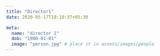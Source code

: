 ```yaml
---
title: "Director1"
date: 2020-05-17T19:10:37+05:30

meta:
  name: "director 1"
  dob: "1900-01-01"
  image: "person.jpg" # place it in assets/images/people
---
```


